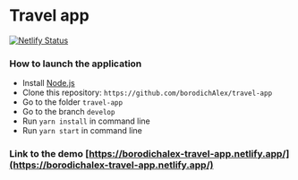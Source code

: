 # Travel app
[![Netlify Status](https://api.netlify.com/api/v1/badges/5dd27d62-e4f1-413c-899f-19d22b5b8f1c/deploy-status)](https://app.netlify.com/sites/borodichalex-travel-app/deploys)

### How to launch the application

- Install [Node.js](https://nodejs.org/en/)
- Clone this repository: `https://github.com/borodichAlex/travel-app`
- Go to the folder `travel-app`
- Go to the branch `develop`
- Run `yarn install` in command line
- Run `yarn start` in command line

### Link to the demo [https://borodichalex-travel-app.netlify.app/](https://borodichalex-travel-app.netlify.app/)

